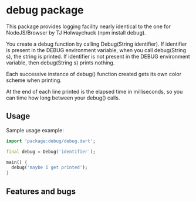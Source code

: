# debug package

This package provides logging facility nearly identical to the one for NodeJS/Browser by TJ Holwaychuck (npm install
debug).

You create a debug function by calling Debug(String identifier). If identifier is present in the DEBUG environment
variable, when you call debug(String s), the string is printed. If identifier is not present in the DEBUG environment
variable, then debug(String s) prints nothing.

Each successive instance of debug() function created gets its own color scheme when printing.  

At the end of each line printed is the elapsed time in milliseconds, so you can time how long between your debug() calls.

## Usage

Sample usage example:

```dart
import 'package:debug/debug.dart';

final debug = Debug('identifier');

main() {
  debug('maybe I get printed');
}
```

## Features and bugs

[comment]: <> (Please file feature requests and bugs at the [issue tracker][tracker].)

[comment]: <> ([tracker]: http://example.com/issues/replaceme)

[comment]: <> ([license]&#40;https://github.com/dart-lang/stagehand/blob/master/LICENSE&#41;.)
